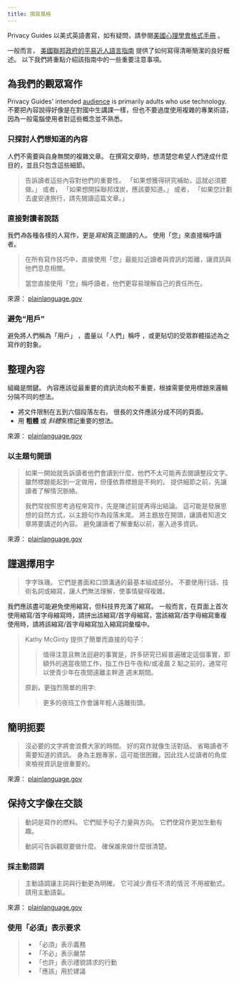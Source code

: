 ```yaml
---
title: 撰寫風格
---
```


Privacy Guides 以美式英語書寫，如有疑問，請參閱[美國心理學會格式手冊](https://apastyle.apa.org/style-grammar-guidelines/grammar) 。

一般而言， [美國聯邦政府的平易近人語言指南](https://plainlanguage.gov/guidelines) 提供了如何寫得清晰簡潔的良好概述。 以下我們將重點介紹該指南中的一些重要注意事項。

## 為我們的觀眾寫作

Privacy Guides' intended [audience](https://plainlanguage.gov/guidelines/audience) is primarily adults who use technology. 不要把內容說得好像是在對國中生講課一樣，但也不要過度使用複雜的專業術語，因為一般電腦使用者對這些概念並不熟悉。

### 只探討人們想知道的內容

人們不需要與自身無關的複雜文章。 在撰寫文章時，想清楚您希望人們達成什麼目的，並且只包含這些細節。

> 告訴讀者這些內容對他們的重要性。 「如果想獲得研究補助，這就必須要做。」 或者， 「如果想開採聯邦煤炭，應該要知道。」 或者， 「如果您計劃去盧安達旅行，請先閱讀這篇文章。」

### 直接對讀者說話

我們*為*各種各樣的人寫作，更是*寫給*真正閱讀的人。 使用「您」來直接稱呼讀者。

> 在所有寫作技巧中，直接使用「您」最能拉近讀者與資訊的距離，讓資訊與他們息息相關。
> 
> 當您直接使用「您」稱呼讀者，他們更容易理解自己的責任所在。

來源： [plainlanguage.gov](https://plainlanguage.gov/guidelines/audience/address-the-user)

### 避免“用戶”

避免將人們稱為「用戶」 ，盡量以「人們」稱呼 ，或更貼切的受眾群體描述為之寫作的對象。

## 整理內容

組織是關鍵。 內容應該從最重要的資訊流向較不重要，根據需要使用標題來邏輯分隔不同的想法。

- 將文件限制在五到六個段落左右。 很長的文件應該分成不同的頁面。
- 用 **粗體** 或 *斜體*來標記重要的想法。

來源： [plainlanguage.gov](https://plainlanguage.gov/guidelines/design)

### 以主題句開頭

> 如果一開始就告訴讀者他們會讀到什麼，他們不太可能再去閱讀整段文字。 雖然標題能起到一定做用，但僅依靠標題是不夠的。 提供細節之前，先讓讀者了解情況脈絡。
> 
> 我們常按照思考過程來寫作，先是陳述前提再得出結論。 這可能是發展思想的自然方式，以主題句作為段落末尾。 將主題放在開頭，讓讀者知道文章將要講述的內容。 避免讓讀者了解重點以前，塞入過多資訊。

來源： [plainlanguage.gov](https://plainlanguage.gov/guidelines/organize/have-a-topic-sentence)

## 謹選擇用字

> 字字珠璣。 它們是書面和口頭溝通的最基本組成部分。 不要使用行話、技術名詞或縮寫，讓人們無法理解，使事情變得複雜。

我們應該盡可能避免使用縮寫，但科技界充滿了縮寫。 一般而言，在頁面上首次使用縮寫/首字母縮寫時，請拼出該縮寫/首字母縮寫，當該縮寫/首字母縮寫重複使用時，請將該縮寫/首字母縮寫加入縮寫詞彙檔中。

> Kathy McGinty 提供了簡單而直接的句子：
> 
> > 值得注意且無法迴避的事實是，許多研究已經普遍確定這個事實，即額外的適當夜間工作，指工作日午夜和/或凌晨 2 點之前的，通常可以使青少年在夜間遠離主幹道 週末期間。
> 
> 原創，更強烈簡單的用字:
> 
> > 更多的夜班工作會讓年輕人遠離街頭。

## 簡明扼要

> 沒必要的文字將會浪費大家的時間。 好的寫作就像生活對話。 省略讀者不需要知道的資訊。 身為主題專家，這可能很困難，因此找人從讀者的角度來檢視資訊是很重要的。

來源： [plainlanguage.gov](https://plainlanguage.gov/guidelines/concise)

## 保持文字像在交談

> 動詞是寫作的燃料。 它們賦予句子力量與方向。 它們使寫作更加生動有趣。
> 
> 動詞可告訴觀眾要做什麼。 確保誰來做什麼很清楚。

### 採主動語調

> 主動語調讓主詞與行動更為明確。 它可減少責任不清的情況 不用被動式，請用主動語氣。

來源： [plainlanguage.gov](https://plainlanguage.gov/guidelines/conversational/use-active-voice)

### 使用「必須」表示要求

> - 「必須」表示義務
> - 「不必」表示嚴禁
> - 「也許」表示禮貌請求的行動
> - 「應該」用於建議
